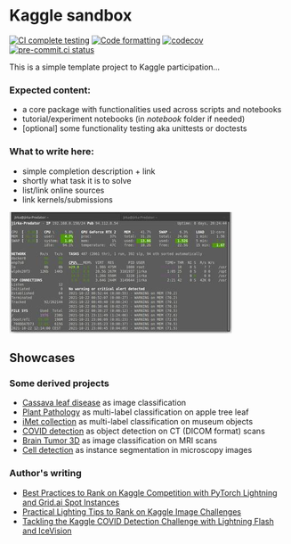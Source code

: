 # Kaggle sandbox

[![CI complete testing](https://github.com/Borda/kaggle_sandbox/actions/workflows/ci_testing.yml/badge.svg?branch=main&event=push)](https://github.com/Borda/kaggle_sandbox/actions/workflows/ci_testing.yml)
[![Code formatting](https://github.com/Borda/kaggle_sandbox/actions/workflows/code-format.yml/badge.svg?branch=main&event=push)](https://github.com/Borda/kaggle_sandbox/actions/workflows/code-format.yml)
[![codecov](https://codecov.io/gh/Borda/kaggle_sandbox/branch/main/graph/badge.svg)](https://codecov.io/gh/Borda/kaggle_sandbox)
[![pre-commit.ci status](https://results.pre-commit.ci/badge/github/Borda/kaggle_sandbox/main.svg)](https://results.pre-commit.ci/latest/github/Borda/kaggle_sandbox/main)

This is a simple template project to Kaggle participation...

### Expected content:

- a core package with functionalities used across scripts and notebooks
- tutorial/experiment notebooks (in _notebook_ folder if needed)
- \[optional\] some functionality testing aka unittests or doctests

### What to write here:

- simple completion description + link
- shortly what task it is to solve
- list/link online sources
- link kernels/submissions

![sample figure](./assets/demo-glances.jpg)

## Showcases

### Some derived projects

- [Cassava leaf disease](https://borda.github.io/kaggle_cassava-leaf-disease) as image classification
- [Plant Pathology](https://borda.github.io/kaggle_plant-pathology) as multi-label classification on apple tree leaf
- [iMet collection](https://borda.github.io/kaggle_iMet-collection) as multi-label classification on museum objects
- [COVID detection](https://borda.github.io/kaggle_COVID-detection) as object detection on CT (DICOM format) scans
- [Brain Tumor 3D](https://borda.github.io/kaggle_brain-tumor-3D) as image classification on MRI scans
- [Cell detection](https://borda.github.io/kaggle_cell-inst-segm) as instance segmentation in microscopy images

### Author's writing

- [Best Practices to Rank on Kaggle Competition with PyTorch Lightning and Grid.ai Spot Instances](https://devblog.pytorchlightning.ai/best-practices-to-rank-on-kaggle-competition-with-pytorch-lightning-and-grid-ai-spot-instances-54aa5248aa8e)
- [Practical Lighting Tips to Rank on Kaggle Image Challenges](https://devblog.pytorchlightning.ai/practical-tips-to-rank-on-kaggle-image-challenges-with-lightning-242e2e533429)
- [Tackling the Kaggle COVID Detection Challenge with Lightning Flash and IceVision](https://medium.com/codex/tackle-covid-detection-with-lightning-flash-and-icevision-3f66f28c24ac)
